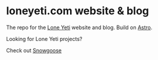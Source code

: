 # loneyeti.com website & blog

The repo for the [Lone Yeti](https://loneyeti.com) website and blog. Build on [Astro](https://astro.build).

Looking for Lone Yeti projects?

Check out [Snowgoose](https://snowgoose.app)
